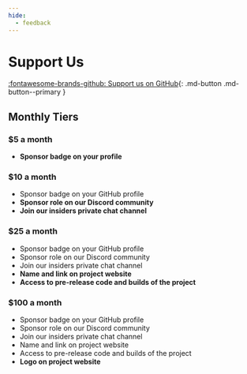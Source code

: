 ```yaml
---
hide:
  - feedback
---
```

# Support Us

[:fontawesome-brands-github: Support us on GitHub](https://github.com/sponsors/sprocketc){: .md-button .md-button--primary }
## Monthly Tiers

### $5 a month

- **Sponsor badge on your profile**

### $10 a month

- Sponsor badge on your GitHub profile
- **Sponsor role on our Discord community**
- **Join our insiders private chat channel**

### $25 a month

- Sponsor badge on your GitHub profile
- Sponsor role on our Discord community
- Join our insiders private chat channel
- **Name and link on project website**
- **Access to pre-release code and builds of the project**

### $100 a month

- Sponsor badge on your GitHub profile
- Sponsor role on our Discord community
- Join our insiders private chat channel
- Name and link on project website
- Access to pre-release code and builds of the project
- **Logo on project website**
